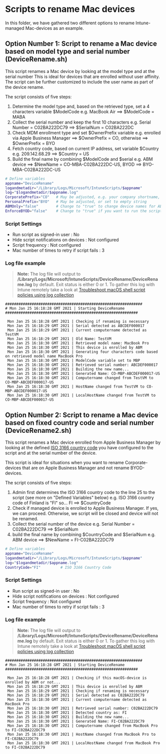 # Scripts to rename Mac devices

In this folder, we have gathered two different options to rename Intune-managed Mac-devices as an example.

## Option Number 1: Script to rename a Mac device based on model type and serial number (DeviceRename.sh)

This script renames a Mac device by looking at the model type and at the serial number
This is ideal for devices that are enrolled without user affinity. The script can be further customized to include the user name as part of the device rename.

The script consists of five steps:
1) Determine the model type and, based on the retrieved type, set a 4 characters variable $ModelCode
    e.g. MacBook Air ==> $ModelCode = MABA
2) Collect the serial number and keep the first 10 characters
    e.g. Serial Number = C02BA222DC79 ==> $SerialNum = C02BA222DC
3) Check MDM enrollment type and set $OwnerPrefix variable
    e.g. enrolled via Apple Business Manager ==> $OwnerPrefix = CO, otherwise ==> $OwnerPrefix = BYO
4) Fetch country code, based on current IP address, set variable $Country
    e.g. 209.142.68.29 ==> $Country = US
5) Build the final name by combining $ModelCode and $serial
    e.g. ABM device ==> $NewName = CO-MBA-C02BA222DC-US, BYOD ==> BYO-MBA-C02BA222DC-US

```bash
# Define variables
appname="DeviceRename"
logandmetadir="/Library/Logs/Microsoft/IntuneScripts/$appname"
log="$logandmetadir/$appname.log"
CorporatePrefix="CO"   # May be adjusted, e.g. your company shortname, or set to empty string
PersonalPrefix="BYO"   # May be adjusted, or set to empty string
ABMOnly="false"        # Change to "true" to change device names for ABM enrolled devices only
EnforceBYOD="false"    # Change to "true" if you want to run the script repeatedly and enforce device names for BYOD devices
```

### Script Settings

- Run script as signed-in user : No
- Hide script notifications on devices : Not configured
- Script frequency : Not configured
- Mac number of times to retry if script fails : 3

### Log file example

>**Note:** The log file will output to **/Library/Logs/Microsoft/IntuneScripts/DeviceRename/DeviceRename.log** by default. Exit status is either 0 or 1. To gather this log with Intune remotely take a look at  [Troubleshoot macOS shell script policies using log collection](https://docs.microsoft.com/en-us/mem/intune/apps/macos-shell-scripts#troubleshoot-macos-shell-script-policies-using-log-collection)

```
##############################################################
# Mon Jan 25 16:18:28 GMT 2021 | Starting DeviceRename
############################################################

 Mon Jan 25 16:18:28 GMT 2021 | Checking if renaming is necessary
 Mon Jan 25 16:18:29 GMT 2021 | Serial detected as ABCDEF000017
 Mon Jan 25 16:18:29 GMT 2021 | Current computername detected as TestVM
 Mon Jan 25 16:18:29 GMT 2021 | Old Name: TestVM
 Mon Jan 25 16:18:30 GMT 2021 | Retrieved model name: MacBook Pro
 Mon Jan 25 16:18:30 GMT 2021 | This device is enrolled by ABM
 Mon Jan 25 16:18:30 GMT 2021 | Generating four characters code based on retrieved model name MacBook Pro
 Mon Jan 25 16:18:30 GMT 2021 | ModelCode variable set to MBP
 Mon Jan 25 16:18:30 GMT 2021 | Retrieved serial number: ABCDEF000017
 Mon Jan 25 16:18:30 GMT 2021 | Building the new name...
 Mon Jan 25 16:18:30 GMT 2021 | Generated Name: CO-MBP-ABCDEF000017-US
 Mon Jan 25 16:18:30 GMT 2021 | Computername changed from TestVM to CO-MBP-ABCDEF000017-US
 Mon Jan 25 16:18:30 GMT 2021 | HostName changed from TestVM to CO-MBP-ABCDEF000017-US
 Mon Jan 25 16:18:30 GMT 2021 | LocalHostName changed from TestVM to CO-MBP-ABCDEF000017-US

```
## Option Number 2: Script to rename a Mac device based on fixed country code and serial number (DeviceRename2.sh)

This script renames a Mac device enrolled from Apple Business Manager by looking at the defined [ISO 3166 country code](https://en.wikipedia.org/wiki/List_of_ISO_3166_country_codes) you have configured to the script and at the serial number of the device.

This script is ideal for situations when you want to rename Corporate-devices that are on Apple Business Manager and not rename BYOD-devices.

The script consists of five steps:
1) Admin first determines the ISO 3166 country code to the line 25 to the script (see more on "Defined Variables" below)
    e.g. ISO 3166 country code of Finland is "FI" so...
    FI ==> $CountryCode
2) Check if managed device is enrolled to Apple Business Manager. If yes, we can proceed. Otherwise, we script will be closed and device will not be renamed.
3) Collect the serial number of the device
    e.g. Serial Number = C02BA222DC79 ==> $SerialNum
4) build the final name by combining $CountryCode and $SerialNum
    e.g. ABM device ==> $NewName = FI-C02BA222DC79

```bash
# Define variables
appname="DeviceRename"
logandmetadir="/Library/Logs/Microsoft/IntuneScripts/$appname"
log="$logandmetadir/$appname.log"
CountryCode="FI"         # ISO 3166 Country Code
```

### Script Settings

- Run script as signed-in user : No
- Hide script notifications on devices : Not configured
- Script frequency : Not configured
- Mac number of times to retry if script fails : 3

### Log file example

>**Note:** The log file will output to **/Library/Logs/Microsoft/IntuneScripts/DeviceRename/DeviceRename.log** by default. Exit status is either 0 or 1. To gather this log with Intune remotely take a look at  [Troubleshoot macOS shell script policies using log collection](https://docs.microsoft.com/en-us/mem/intune/apps/macos-shell-scripts#troubleshoot-macos-shell-script-policies-using-log-collection)

```
##############################################################
# Mon Jan 25 16:18:28 GMT 2021 | Starting DeviceRename
############################################################

 Mon Jan 25 16:18:28 GMT 2021 | Checking if this macOS-device is enrolled by ABM or not...
 Mon Jan 25 16:18:29 GMT 2021 | This device is enrolled by ABM
 Mon Jan 25 16:18:29 GMT 2021 | Checking if renaming is necessary
 Mon Jan 25 16:18:29 GMT 2021 | Serial detected as C02BA222DC79
 Mon Jan 25 16:18:30 GMT 2021 | Current computername detected as MacBook Pro
 Mon Jan 25 16:18:30 GMT 2021 | Retrieved serial number: C02BA222DC79
 Mon Jan 25 16:18:30 GMT 2021 | Detected country as: FI
 Mon Jan 25 16:18:30 GMT 2021 | Building the new name...
 Mon Jan 25 16:18:30 GMT 2021 | Generated Name: FI-C02BA222DC79
 Mon Jan 25 16:18:30 GMT 2021 | Computername changed from MacBook Pro to FI-C02BA222DC79
 Mon Jan 25 16:18:30 GMT 2021 | HostName changed from MacBook Pro to FI-C02BA222DC79
 Mon Jan 25 16:18:30 GMT 2021 | LocalHostName changed from MacBook Pro to FI-C02BA222DC79

```
